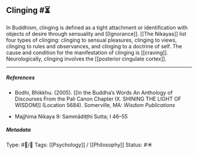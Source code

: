## Clinging  #⏳ 

In Buddhism, clinging is defined as a tight attachment or identification with objects of desire through sensuality and [[Ignorance]]. [[The Nikayas]] list four types of clinging: clinging to sensual pleasures, clinging to views, clinging to rules and observances, and clinging to a doctrine of self. The cause and condition for the manifestation of clinging is [[craving]]. Neurologically, clinging involves the [[posterior cingulate cortex]].

___

##### References

- Bodhi, Bhikkhu. (2005). [[In the Buddha’s Words An Anthology of Discourses From the Pali Canon Chapter IX. SHINING THE LIGHT OF WISDOM]] (Location 5684). Somerville, MA: _Wisdom Publications_

- Majjhima Nikaya 9: Sammādiṭṭhi Sutta; I 46–55

##### Metadata

Type: #🔵/🔵 
Tags:  [[Psychology]] / [[Philosophy]]
Status: #☀️ 